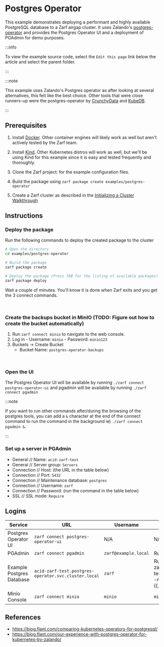 # Postgres Operator

This example demonstrates deploying a performant and highly available PostgreSQL database to a Zarf airgap cluster. It uses Zalando's [postgres-operator](https://github.com/zalando/postgres-operator) and provides the Postgres Operator UI and a deployment of PGAdmin for demo purposes.

:::info

To view the example source code, select the `Edit this page` link below the article and select the parent folder.

:::

:::note

This example uses Zalando's Postgres operator as after looking at several alternatives, this felt like the best choice. Other tools that were close runners-up were the postgres-operator by [CrunchyData](https://github.com/CrunchyData/postgres-operator) and [KubeDB](https://github.com/kubedb/operator).

:::

## Prerequisites

1. Install [Docker](https://docs.docker.com/get-docker/). Other container engines will likely work as well but aren't actively tested by the Zarf team.

2. Install [Kind](https://github.com/kubernetes-sigs/kind). Other Kubernetes distros will work as well, but we'll be using Kind for this example since it is easy and tested frequently and thoroughly.

3. Clone the Zarf project: for the example configuration files.

4. Build the package using `zarf package create examples/postgres-operator`

5. Create a Zarf cluster as described in the [Initializing a Cluster Walkthrough](../../docs/13-walkthroughs/1-initializing-a-k8s-cluster.md/)

## Instructions

### Deploy the package

Run the following commands to deploy the created package to the cluster

``` bash
# Open the directory
cd examples/postgres-operator

# Build the package
zarf package create

# Deploy the package (Press TAB for the listing of available packages)
zarf package deploy
```

Wait a couple of minutes. You'll know it is done when Zarf exits and you get the 3 connect commands.

&nbsp;

### Create the backups bucket in MinIO (TODO: Figure out how to create the bucket automatically)

1. Run `zarf connect minio` to navigate to the web console.
1. Log in - Username: `minio` - Password: `minio123`
1. Buckets -> Create Bucket
   - Bucket Name: `postgres-operator-backups`

&nbsp;

### Open the UI

The Postgres Operator UI will be available by running `./zarf connect postgres-operator-ui` and pgadmin will be available by running `./zarf connect pgadmin`

:::note

If you want to run other commands after/during the browsing of the postgres tools, you can add a `&` character at the end of the connect command to run the command in the background ie) `./zarf connect pgadmin &`.

:::

### Set up a server in PGAdmin

- General // Name: `acid-zarf-test`
- General // Server group: `Servers`
- Connection // Host: (the URL in the table below)
- Connection // Port: `5432`
- Connection // Maintenance database: `postgres`
- Connection // Username: `zarf`
- Connection // Password: (run the command in the table below)
- SSL // SSL mode: `Require`

## Logins

| Service                   | URL                                                                                        | Username             | Password                                                                                                                                                   |
| ------------------------- | ------------------------------------------------------------------------------------------ | -------------------- | ---------------------------------------------------------------------------------------------------------------------------------------------------------- |
| Postgres Operator UI      | `zarf connect postgres-operator-ui` | N/A                  | N/A                                                                                                                                                        |
| PGAdmin                   | `zarf connect pgadmin`                           | `zarf@example.local` | Run: `zarf tools get-admin-password`                                                                                                                       |
| Example Postgres Database | `acid-zarf-test.postgres-operator.svc.cluster.local`                                       | `zarf`               | Run: `echo $(kubectl get secret zarf.acid-zarf-test.credentials.postgresql.acid.zalan.do -n postgres-operator --template={{.data.password}} | base64 -d)` |
| Minio Console             | `zarf connect minio`               | `minio`              | `minio123`                                                                                                                                                 |

## References

- <https://blog.flant.com/comparing-kubernetes-operators-for-postgresql/>
- <https://blog.flant.com/our-experience-with-postgres-operator-for-kubernetes-by-zalando/>
